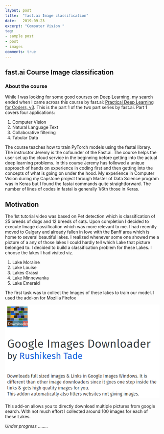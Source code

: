 ```yaml
---
layout: post
title:  "fast.ai Image classification"
date:   2019-09-23
excerpt: "Computer Vision "
tag:
- sample post
- post
- images
comments: true
---
```


## fast.ai Course Image classification
### About the course

While I was looking for some good courses on Deep Learning, my search ended when I came across this course by fast.ai: [Practical Deep Learning for Coders, v3](https://course.fast.ai/). This is the part 1 of the two part series by fast.ai. Part 1 covers four applications:

1. Computer Vision
2. Natural Language Text
3. Collaborative filtering  
4. Tabular Data

The course teaches how to train PyTorch models using the fastai library. The instructor Jeremy is the cofounder of the Fast.ai. The course helps the user set up the cloud service in the beginning before getting into the actual deep learning problems. In this course Jeremy has followed a unique approach of hands on experience in coding first and then getting into the concepts of what is going on under the hood. My experience in Computer Vision during my Capstone project through Master of Data Science program was in Keras but I found the fastai commands quite straightforward.
The number of lines of codes in fastai is generally 1/6th those in Keras.

## Motivation

The 1st tutorial video was based on Pet detection which is classification of 25 breeds of dogs and 12 breeds of cats. Upon completion I decided to execute Image classification which was more relevant to me. I had recently moved to Calgary and already fallen in love with the Banff area which is home to several beautiful lakes. I realized whenever some one showed me a picture of a any of those lakes I could hardly tell which Lake that picture belonged to. I decided to build a classification problem for these Lakes. I choose the lakes I had visited viz.

1. Lake Moraine
2. Lake Louise
3. Lakes Grassi
4. Lake Minnewanka
5. Lake Emerald

The first task was to collect the Images of these lakes to train our model. I used the add-on for Mozilla Firefox

![Google Image Downloader](../imgs/google_image_downloader.PNG)

This add-on allows you to directly download multiple pictures from google search.
With not much effort I collected around 100 images for each of these Lakes.


*Under progress* ........
